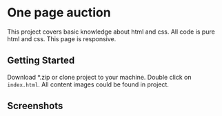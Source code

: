 # One page auction 

This project covers basic knowledge  about html and css.
All code is pure html and css.
This page is responsive.

## Getting Started

Download *.zip or clone project to your machine. 
Double click on `index.html`.
All content images could be found in project.


## Screenshots

